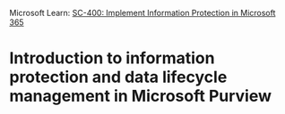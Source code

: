 Microsoft Learn: [SC-400: Implement Information Protection in Microsoft 365](https://learn.microsoft.com/en-us/training/paths/implement-information-protection/)
# Introduction to information protection and data lifecycle management in Microsoft Purview
